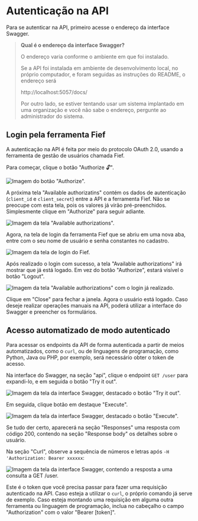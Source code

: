 # Autenticação na API

Para se autenticar na API, primeiro acesse o endereço da interface
Swagger.

> **Qual é o endereço da interface Swagger?**
> 
> O endereço varia conforme o ambiente em que foi instalado.
> 
> Se a API foi instalada em ambiente de desenvolvimento local, no próprio
> computador, e foram seguidas as instruções do README, o endereço será
> 
> http://localhost:5057/docs/
> 
> Por outro lado, se estiver tentando usar um sistema implantado em uma
> organização e você não sabe o endereço, pergunte ao administrador do
> sistema.

## Login pela ferramenta Fief

A autenticação na API é feita por meio do protocolo OAuth 2.0, usando
a ferramenta de gestão de usuários chamada Fief.

Para começar, clique o botão "Authorize 🔓".

![Imagem do botão "Authorize".](images/authorize-button.png)

A próxima tela "Available authorizatins" contém os dados de autenticação
(`client_id` e `client_secret`) entre a API e a ferramenta Fief. Não se
preocupe com esta tela, pois os valores já virão pré-preenchidos.
Simplesmente clique em "Authorize" para seguir adiante.

![Imagem da tela "Available authorizations".](images/available-authorizations.png)

Agora, na tela de login da ferramenta Fief que se abriu em uma nova aba,
entre com o seu nome de usuário e senha constantes no cadastro.

![Imagem da tela de login do Fief.](images/fief-login.png)

Após realizado o login com sucesso, a tela "Available authorizations" irá
mostrar que já está logado. Em vez do botão "Authorize", estará visível o
botão "Logout".

![Imagem da tela "Available authorizations" com o login já realizado.](images/available-authorizations-logged-in.png)

Clique em "Close" para fechar a janela. Agora o usuário está logado.
Caso deseje realizar operações manuais na API, poderá utilizar a
interface do Swagger e preencher os formulários.

## Acesso automatizado de modo autenticado

Para acessar os endpoints da API de forma autenticada a partir de meios
automatizados, como o `curl`, ou de linguagens de programação, como
Python, Java ou PHP, por exemplo, será necessário obter o token de acesso.

Na interface do Swagger, na seção "api", clique o endpoint `GET /user`
para expandi-lo, e em seguida o botão "Try it out".

![Imagem da tela da interface Swagger, destacado o botão "Try it out".](images/swagger-try-it-out.png)

Em seguida, clique botão em destaque "Execute".

![Imagem da tela da interface Swagger, destacado o botão "Execute".](images/swagger-execute.png)

Se tudo der certo, aparecerá na seção "Responses" uma resposta com
código 200, contendo na seção "Response body" os detalhes sobre o
usuário.

Na seção "Curl", observe a sequência de números e letras após `-H 'Authorization: Bearer xxxxxx`:

![Imagem da tela da interface Swagger, contendo a resposta a uma consulta a GET /user.](images/swagger-get-user-response.png)

Este é o token que você precisa passar para fazer uma requisição
autenticado na API. Caso esteja a utilizar o `curl`, o próprio comando
já serve de exemplo. Caso esteja montando uma requisição em alguma outra
ferramenta ou linguagem de programação, inclua no cabeçalho o campo
"Authorization" com o valor "Bearer [token]".
